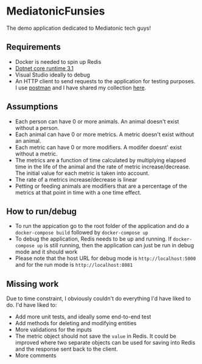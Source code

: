 # MediatonicFunsies
The demo application dedicated to Mediatonic tech guys!

## Requirements
* Docker is needed to spin up Redis
* [Dotnet core runtime 3.1](https://dotnet.microsoft.com/download/dotnet-core/3.1)
* Visual Studio ideally to debug
* An HTTP client to send requests to the application for testing purposes. I use [postman](https://www.postman.com/) and I have shared my collection [here](https://www.getpostman.com/collections/978d8fbd71c29e9a0e53).

## Assumptions
* Each person can have 0 or more animals. An animal doesn't exist without a person.
* Each animal can have 0 or more metrics. A metric doesn't exist without an animal.
* Each metric can have 0 or more modifiers. A modifer doesnt' exist without a metric.
* The metrics are a function of time calculated by multiplying elapsed time in the life of the animal and the rate of metric increase/decrease. The initial value for each metric is taken into account.
* The rate of a metrics increase/decrease is linear
* Petting or feeding animals are modifiers that are a percentage of the metrics at that point in time with a one time effect.


## How to run/debug
* To run the appication go to the root folder of the application and do a `docker-compose build` followed by `docker-compose up`
* To debug the application, Redis needs to be up and running. If `docker-compose up` is still running, then the application can just be run in debug mode and it should work
* Please note that the host URL for debug mode is `http://localhost:5000` and for the run mode is `http://localhost:8081`

## Missing work
Due to time constraint, I obviously couldn't do everything I'd have liked to do. I'd have liked to:
* Add more unit tests, and ideally some end-to-end test
* Add methods for deleting and modifying entities
* More validations for the inputs
* The metric object should not save the `value` in Redis. It could be improved where two separate objects can be used for saving into Redis and the response sent back to the client.
* More comments
